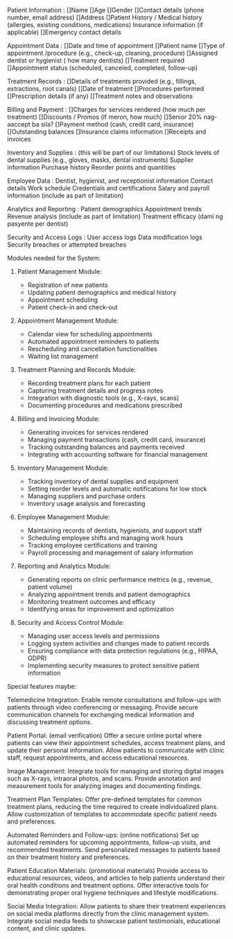 Patient Information :
[]Name
[]Age
[]Gender
[]Contact details (phone number, email address)
[]Address
[]Patient History / Medical history (allergies, existing conditions, medications)
Insurance information (if applicable)
[]Emergency contact details

Appointment Data :
[]Date and time of appointment
[]Patient name
[]Type of appointment /procedure (e.g., check-up, cleaning, procedure)
[]Assigned dentist or hygienist ( how many dentists)
[]Treatment required 
[]Appointment status (scheduled, canceled, completed, follow-up)

Treatment Records :
[]Details of treatments provided (e.g., fillings, extractions, root canals)
[]Date of treatment
[]Procedures performed
[]Prescription details (if any)
[]Treatment notes and observations

Billing and Payment :
[]Charges for services rendered (how much per treatment)
[]Discounts / Promos (if meron, how much)
[]Senior 20% nag-aaccept ba sila? 
[]Payment method (cash, credit card, insurance)
[]Outstanding balances
[]Insurance claims information
[]Receipts and invoices

Inventory and Supplies : (this will be part of our limitations)
Stock levels of dental supplies (e.g., gloves, masks, dental instruments)
Supplier information
Purchase history
Reorder points and quantities


Employee Data :
Dentist, hygienist, and receptionist information
Contact details
Work schedule
Credentials and certifications
Salary and payroll information (include as part of limitation)

Analytics and Reporting :
Patient demographics
Appointment trends
Revenue analysis (include as part of limitation)
Treatment efficacy (dami ng pasyente per dentist)

Security and Access Logs :
User access logs
Data modification logs
Security breaches or attempted breaches

Modules needed for the System:


1. Patient Management Module:
   - Registration of new patients
   - Updating patient demographics and medical history
   - Appointment scheduling
   - Patient check-in and check-out

2. Appointment Management Module:
   - Calendar view for scheduling appointments
   - Automated appointment reminders to patients
   - Rescheduling and cancellation functionalities
   - Waiting list management

3. Treatment Planning and Records Module:
   - Recording treatment plans for each patient
   - Capturing treatment details and progress notes
   - Integration with diagnostic tools (e.g., X-rays, scans)
   - Documenting procedures and medications prescribed

4. Billing and Invoicing Module:
   - Generating invoices for services rendered
   - Managing payment transactions (cash, credit card, insurance)
   - Tracking outstanding balances and payments received
   - Integrating with accounting software for financial management

5. Inventory Management Module:
   - Tracking inventory of dental supplies and equipment
   - Setting reorder levels and automatic notifications for low stock
   - Managing suppliers and purchase orders
   - Inventory usage analysis and forecasting

6. Employee Management Module:
   - Maintaining records of dentists, hygienists, and support staff
   - Scheduling employee shifts and managing work hours
   - Tracking employee certifications and training
   - Payroll processing and management of salary information

7. Reporting and Analytics Module:
   - Generating reports on clinic performance metrics (e.g., revenue, patient volume)
   - Analyzing appointment trends and patient demographics
   - Monitoring treatment outcomes and efficacy
   - Identifying areas for improvement and optimization

8. Security and Access Control Module:
   - Managing user access levels and permissions
   - Logging system activities and changes made to patient records
   - Ensuring compliance with data protection regulations (e.g., HIPAA, GDPR)
   - Implementing security measures to protect sensitive patient information




Special features maybe:


Telemedicine Integration:
Enable remote consultations and follow-ups with patients through video conferencing or messaging.
Provide secure communication channels for exchanging medical information and discussing treatment options.

Patient Portal: (email verification)
Offer a secure online portal where patients can view their appointment schedules, access treatment plans, and update their personal information.
Allow patients to communicate with clinic staff, request appointments, and access educational resources.

Image Management:
Integrate tools for managing and storing digital images such as X-rays, intraoral photos, and scans.
Provide annotation and measurement tools for analyzing images and documenting findings.

Treatment Plan Templates:
Offer pre-defined templates for common treatment plans, reducing the time required to create individualized plans.
Allow customization of templates to accommodate specific patient needs and preferences.

Automated Reminders and Follow-ups: (online notifications) 
Set up automated reminders for upcoming appointments, follow-up visits, and recommended treatments.
Send personalized messages to patients based on their treatment history and preferences.

Patient Education Materials: (promotional materials)
Provide access to educational resources, videos, and articles to help patients understand their oral health conditions and treatment options.
Offer interactive tools for demonstrating proper oral hygiene techniques and lifestyle modifications.


Social Media Integration:
Allow patients to share their treatment experiences on social media platforms directly from the clinic management system.
Integrate social media feeds to showcase patient testimonials, educational content, and clinic updates.

